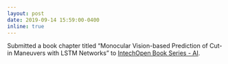 ```yaml
---
layout: post
date: 2019-09-14 15:59:00-0400
inline: true
---
```

Submitted a book chapter titled “Monocular Vision-based Prediction of Cut-in Maneuvers with LSTM Networks” to [IntechOpen Book Series - AI](https://www.intechopen.com/series/14/).
